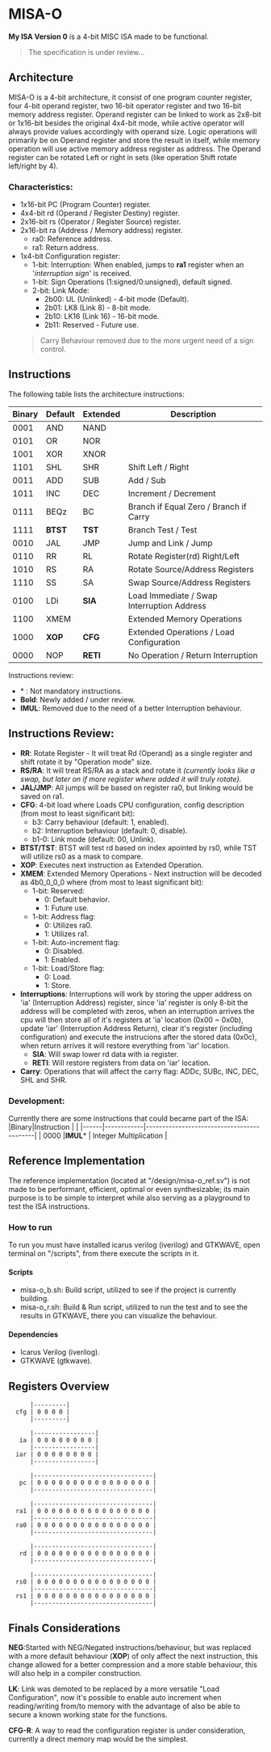 # MISA-O
**My ISA Version 0** is a 4-bit MISC ISA made to be functional.
>The specification is under review...

## Architecture
MISA-O is a 4-bit architecture, it consist of one program counter register, four 4-bit operand register, two 16-bit operator register and two 16-bit memory address register. Operand register can be linked to work as 2x8-bit or 1x16-bit besides the original 4x4-bit mode, while active operator will always provide values accordingly with operand size. Logic operations will primarily be on Operand register and store the result in itself, while memory operation will use active memory address register as address. The Operand register can be rotated Left or right in sets (like operation Shift rotate left/right by 4).

### Characteristics:
- 1x16-bit PC (Program Counter) register.
- 4x4-bit rd (Operand / Register Destiny) register.
- 2x16-bit rs (Operator / Register Source) register.
- 2x16-bit ra (Address / Memory address) register.
  - ra0: Reference address.
  - ra1: Return address.
- 1x4-bit Configuration register:
  - 1-bit: Interruption: When enabled, jumps to **ra1** register when an '*interruption sign*' is received.
  - 1-bit: Sign Operations (1:signed/0:unsigned), default signed.
  - 2-bit: Link Mode:
    - 2b00: UL (Unlinked) - 4-bit mode (Default).
    - 2b01: LK8 (Link 8) - 8-bit mode.
    - 2b10: LK16 (Link 16) - 16-bit mode.
    - 2b11: Reserved - Future use.
  >Carry Behaviour removed due to the more urgent need of a sign control.

## Instructions
The following table lists the architecture instructions:

|Binary|Default     |Extended    |Description                                 |
|------|------------|------------|--------------------------------------------|
| 0001 |AND         |NAND        |                                            |
| 0101 |OR          |NOR         |                                            |
| 1001 |XOR         |XNOR        |                                            |
| 1101 |SHL         |SHR         | Shift Left / Right                         |
| 0011 |ADD         |SUB         | Add / Sub                                  |
| 1011 |INC         |DEC         | Increment / Decrement                      |
| 0111 |BEQz        |BC          | Branch if Equal Zero / Branch if Carry     |
| 1111 |**BTST**    |**TST**     | Branch Test / Test                         |
| 0010 |JAL         |JMP         | Jump and Link / Jump                       |
| 0110 |RR          |RL          | Rotate Register(rd) Right/Left             |
| 1010 |RS          |RA          | Rotate Source/Address Registers            |
| 1110 |SS          |SA          | Swap Source/Address Registers              |
| 0100 |LDi         |**SIA**     | Load Immediate / Swap Interruption Address |
| 1100 |XMEM        |            | Extended Memory Operations                 |
| 1000 |**XOP**     |**CFG**     | Extended Operations / Load Configuration   |
| 0000 |NOP         |**RETI**    | No Operation / Return Interruption         |

Instructions review:
- \* : Not mandatory instructions.
- **Bold**: Newly added / under review.
- **IMUL**: Removed due to the need of a better Interruption behaviour.

## Instructions Review:
- **RR**: Rotate Register - It will treat Rd (Operand) as a single register and shift rotate it by "Operation mode" size.
- **RS/RA**: It will treat RS/RA as a stack and rotate it *(currently looks like a swap, but later on if more register where added it will truly rotate)*.
- **JAL/JMP**: All jumps will be based on register ra0, but linking would be saved on ra1.
- **CFG**: 4-bit load where Loads CPU configuration, config description (from most to least significant bit):
  - b3: Carry behaviour (default: 1, enabled).
  - b2: Interruption behaviour (default: 0, disable).
  - b1-0: Link mode (default: 00, Unlink).
- **BTST/TST**: BTST will test rd based on index apointed by rs0, while TST will utilize rs0 as a mask to compare.
- **XOP**: Executes next instruction as Extended Operation.
- **XMEM**: Extended Memory Operations - Next instruction will be decoded as 4b0_0_0_0 where (from most to least significant bit):
  - 1-bit: Reserved:
    - 0: Default behavior.
    - 1: Future use.
  - 1-bit: Address flag:
    - 0: Utilizes ra0.
    - 1: Utilizes ra1.
  - 1-bit: Auto-increment flag:
    - 0: Disabled.
    - 1: Enabled.
  - 1-bit: Load/Store flag:
    - 0: Load.
    - 1: Store.
- **Interruptions**: Interruptions will work by storing the upper address on 'ia' (Interruption Address) register, since 'ia' register is only 8-bit the address will be completed with zeros, when an interruption arrives the cpu will then store all of it's registers at 'ia' location (0x00 ~ 0x0b), update 'iar' (Interruption Address Return), clear it's register (including configuration) and execute the instrucions after the stored data (0x0c), when return arrives it will restore everything from 'iar' location. 
    - **SIA**: Will swap lower rd data with ia register.
    - **RETI**: Will restore registers from data on 'iar' location.
- **Carry**: Operations that will affect the carry flag: ADDc, SUBc, INC, DEC, SHL and SHR.

### Development:
Currently there are some instructions that could became part of the ISA:
|Binary|Instruction |                                           |
|------|------------|-------------------------------------------|
| 0000 |**IMUL**\*  | Integer Multiplication                    |


## Reference Implementation
The reference implementation (located at "/design/misa-o_ref.sv") is not made to be performant, efficient, optimal or even synthesizable; its main purpose is to be simple to interpret while also serving as a playground to test the ISA instructions.

### How to run
To run you must have installed icarus verilog (iverilog) and GTKWAVE, open terminal on "/scripts", from there execute the scripts in it.

#### Scripts
- misa-o_b.sh: Build script, utilized to see if the project is currently building.
- misa-o_r.sh: Build & Run script, utilized to run the test and to see the results in GTKWAVE, there you can visualize the behaviour.

#### Dependencies
- Icarus Verilog (iverilog).
- GTKWAVE (gtkwave).

## Registers Overview

          |---------| 
      cfg | 0 0 0 0 | 
          |---------| 

          |-----------------| 
       ia | 0 0 0 0 0 0 0 0 | 
          |-----------------| 
      iar | 0 0 0 0 0 0 0 0 | 
          |-----------------| 

          |---------------------------------| 
       pc | 0 0 0 0 0 0 0 0 0 0 0 0 0 0 0 0 | 
          |---------------------------------| 

          |---------------------------------| 
      ra1 | 0 0 0 0 0 0 0 0 0 0 0 0 0 0 0 0 | 
          |---------------------------------| 
      ra0 | 0 0 0 0 0 0 0 0 0 0 0 0 0 0 0 0 | 
          |---------------------------------| 

          |---------------------------------| 
       rd | 0 0 0 0 0 0 0 0 0 0 0 0 0 0 0 0 | 
          |---------------------------------|

          |---------------------------------|
      rs0 | 0 0 0 0 0 0 0 0 0 0 0 0 0 0 0 0 |
          |---------------------------------|
      rs1 | 0 0 0 0 0 0 0 0 0 0 0 0 0 0 0 0 |
          |---------------------------------| 

## Finals Considerations
**NEG**:Started with NEG/Negated instructions/behaviour, but was replaced with a more default behaviour (**XOP**) of only affect the next instruction, this change allowed for a better compression and a more stable behaviour, this will also help in a compiler construction.

**LK**: Link was demoted to be replaced by a more versatile "Load Configuration", now it's possible to enable auto increment when reading/writing from/to memory with the advantage of also be able to secure a known working state for the functions.

**CFG-R**: A way to read the configuration register is under consideration, currently a direct memory map would be the simplest.
